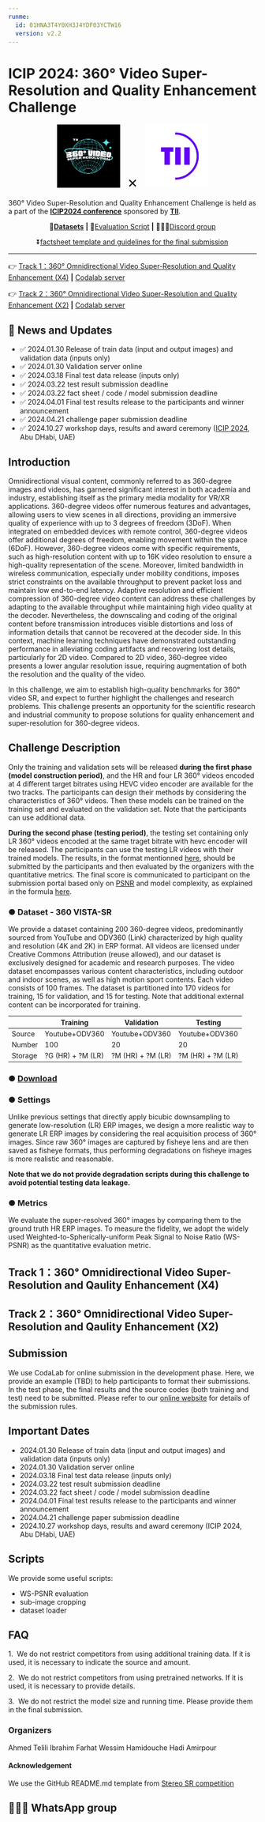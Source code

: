 ```yaml
---
runme:
  id: 01HNA3T4Y0XH3J4YDF03YCTW16
  version: v2.2
---
```


# ICIP 2024: 360° Video Super-Resolution and Quality Enhancement Challenge

<!-- <img title="" src="/imgs/mark.png" alt="" data-align="center"> -->



<div align="center">
  <img src="imgs/logo3.png" height="128">
  <span style="font-size: 32px; margin: 0 10px;">×</span>
  <img src="imgs/tii-logo.jpg" height="128">
</div>

360° Video Super-Resolution and Quality Enhancement Challenge is held as a part of the **[ICIP2024 conference](https://2024.ieeeicip.org/)** sponsored by **[TII](https://www.tii.ae/)**.

<div align="center">

📕[__Datasets__](https://tiiuae-my.sharepoint.com/:f:/g/personal/ahmed_telili_tii_ae/EogDz0BrzYNLqyj5LpniiOQB6yq-jtpxJFLbTjudB4rGkQ)  __|__ 📝[Evaluation Script](https://github.com/360SR/360SR-Challenge/blob/main/scripts/cal_ws_metrics.py) __|__ 🧑‍🤝‍🧑[Discord group](#discordgroup)

⏬[factsheet template and guidelines for the final submission](https://github.com/360SR/360SR-Challenge/raw/main/CVPR-NTIRE%202023%20360%C2%B0%20Omnidirectional%20Super-Resolution%20Challenge%20Factsheet.zip)

</div>

---

👉 [Track 1：360° Omnidirectional Video Super-Resolution and Quality Enhancement (X4)](#track-0000-omnidirectional-video-super-resolution-x4) **|** [Codalab server](https://codalab.lisn.upsaclay.fr/competitions/17327)

👉 [Track 2：360° Omnidirectional Video Super-Resolution and Quality Enhancement (X2)](#track-0000-omnidirectional-video-super-resolution-x2) **|** [Codalab server](https://codalab.lisn.upsaclay.fr/competitions/17327)

## 🚩 News and Updates

- ✅ 2024.01.30 Release of train data (input and output images) and validation data (inputs only)
- ✅ 2024.01.30 Validation server online
- ✅ 2024.03.18 Final test data release (inputs only)
- ✅ 2024.03.22 test result submission deadline
- ✅ 2024.03.22 fact sheet / code / model submission deadline
- ✅ 2024.04.01 Final test results release to the participants and winner announcement
- ✅ 2024.04.21 challenge paper submission deadline
- ✅ 2024.10.27 workshop days, results and award ceremony ([ICIP 2024](https://2024.ieeeicip.org/), Abu DHabi, UAE)

## Introduction

Omnidirectional visual content, commonly referred to as 360-degree images and videos, has garnered significant interest in both academia and industry, establishing itself as the primary media modality for VR/XR applications. 360-degree videos offer numerous features and advantages, allowing users to view scenes in all directions, providing an immersive quality of experience with up to 3 degrees of freedom (3DoF). When integrated on embedded devices with remote control, 360-degree videos offer additional degrees of freedom, enabling movement within the space (6DoF). However, 360-degree videos come with specific requirements, such as high-resolution content with up to 16K video resolution to ensure a high-quality representation of the scene. Moreover, limited bandwidth in wireless communication, especially under mobility conditions, imposes strict constraints on the available throughput to prevent packet loss and maintain low end-to-end latency. Adaptive resolution and efficient compression of 360-degree video content can address these challenges by adapting to the available throughput while maintaining high video quality at the decoder. Nevertheless, the downscaling and coding of the original content before transmission introduces visible distortions and loss of information details that cannot be recovered at the decoder side. In this context, machine learning techniques have demonstrated outstanding performance in alleviating coding artifacts and recovering lost details, particularly for 2D video. Compared to 2D video, 360-degree video presents a lower angular resolution issue, requiring augmentation of both the resolution and the quality of the video.

In this challenge, we aim to establish high-quality benchmarks for 360° video SR, and expect to further highlight the challenges and research problems. This challenge presents an opportunity for the scientific research and industrial community to propose solutions for quality enhancement and super-resolution for 360-degree videos.

## Challenge Description

Only the training and validation sets will be released **during the first phase (model construction period)**, and the HR and four LR 360° videos encoded at 4 different target bitrates using HEVC video encoder are available for the two tracks. The participants can design their methods by considering the characteristics of 360° videos. Then these models can be trained on the training set and evaluated on the validation set. Note that the participants can use additional data.

__During the second phase (testing period)__, the testing set containing only LR 360° videos encoded at the same traget bitrate with hevc encoder will be released. The participants can use the testing LR videos with their trained models. The results, in the format mentionned [here](#github_link), should be submitted by the participants and then evaluated by the organizers with the quantitative metrics. The final score is communicated to participant on the submission portal based only on [PSNR](#psnr) and model complexity, as explained in the formula [here](#final_score).

### ● Dataset - 360 VISTA-SR

We provide a dataset containing 200 360-degree videos, predominantly sourced from YouTube and ODV360 (Link) characterized by high quality and resolution (4K and 2K) in ERP format. All videos are licensed under Creative Commons Attribution (reuse allowed), and our dataset is exclusively designed for academic and research purposes. The video dataset encompasses various content characteristics, including outdoor and indoor scenes, as well as high motion sport contents. Each video consists of 100 frames. The dataset is partitioned into 170 videos for training, 15 for validation, and 15 for testing. Note that additional external content can be incorporated for training.

|         | Training              | Validation            | Testing              |
| ------- | --------------------- | --------------------- | -------------------- |
| Source  | Youtube+ODV360        | Youtube+ODV360        | Youtube+ODV360       |
| Number  | 100                   | 20                    | 20                   |
| Storage | ?G (HR) + ?M (LR)     | ?M (HR) + ?M (LR)     | ?M (HR) + ?M (LR)    |

### ● [Download](https://tiiuae-my.sharepoint.com/:f:/g/personal/ahmed_telili_tii_ae/EogDz0BrzYNLqyj5LpniiOQB6yq-jtpxJFLbTjudB4rGkQ)

### ● Settings

Unlike previous settings that directly apply bicubic downsampling to generate low-resolution (LR) ERP images, we design a more realistic way to generate LR ERP images by considering the real acquisition process of 360° images. Since raw 360° images are captured by fisheye lens and are then saved as fisheye formats, thus performing degradations on fisheye images is more realistic and reasonable.

**Note that we do not provide degradation scripts during this challenge to avoid potential testing data leakage.**

### ● Metrics

We evaluate the super-resolved 360° images by comparing them to the ground truth HR ERP images. To measure the fidelity, we adopt the widely used Weighted-to-Spherically-uniform Peak Signal to Noise Ratio (WS-PSNR) as the quantitative evaluation metric.

## Track 1：360° Omnidirectional Video Super-Resolution and Qaulity Enhancement (X4)

## Track 2：360° Omnidirectional Video Super-Resolution and Qaulity Enhancement (X2)

## Submission

We use CodaLab for online submission in the development phase. Here, we provide an example (TBD) to help participants to format their submissions. In the test phase, the final results and the source codes (both training and test) need to be submitted. Please refer to our [online website](https://github.com/360SR/360SR-Challenge) for details of the submission rules.

## Important Dates

- 2024.01.30 Release of train data (input and output images) and validation data (inputs only)
- 2024.01.30 Validation server online
- 2024.03.18 Final test data release (inputs only)
- 2024.03.22 test result submission deadline
- 2024.03.22 fact sheet / code / model submission deadline
- 2024.04.01 Final test results release to the participants and winner announcement
- 2024.04.21 challenge paper submission deadline
- 2024.10.27 workshop days, results and award ceremony (ICIP 2024, Abu DHabi, UAE)

## Scripts

We provide some useful scripts:

- WS-PSNR evaluation
- sub-image cropping
- dataset loader

## FAQ

1.  We do not restrict competitors from using additional training data. If it is used, it is necessary to indicate the source and amount.

2.  We do not restrict competitors from using pretrained networks. If it is used, it is necessary to provide details.

3.  We do not restrict the model size and running time. Please provide them in the final submission.

### Organizers

Ahmed Telili
Ibrahim Farhat
Wessim Hamidouche
Hadi Amirpour

#### Acknowledgement

We use the GitHub README.md template from [Stereo SR competition](https://github.com/The-Learning-And-Vision-Atelier-LAVA/Stereo-Image-SR/tree/NTIRE2022)

## 🧑‍🤝‍🧑 WhatsApp group
